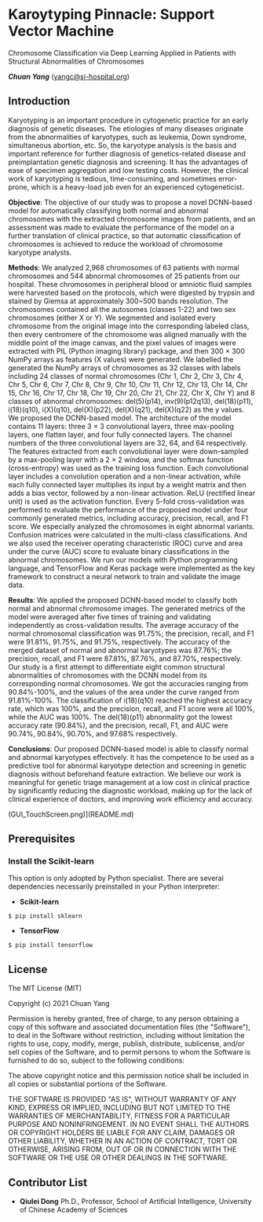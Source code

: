 # Karoytyping Pinnacle: Support Vector Machine
Chromosome Classification via Deep Learning Applied in Patients with Structural Abnormalities of Chromosomes

***Chuan Yang*** (<yangc@sj-hospital.org>)

## Introduction
Karyotyping is an important procedure in cytogenetic practice for an early diagnosis of genetic diseases. The etiologies of many diseases originate from the abnormalities of karyotypes, such as leukemia, Down syndrome, simultaneous abortion, etc. So, the karyotype analysis is the basis and important reference for further diagnosis of genetics-related disease and preimplantation genetic diagnosis and screening. It has the advantages of ease of specimen aggregation and low testing costs. However, the clinical work of karyotyping is tedious, time-consuming, and sometimes error-prone, which is a heavy-load job even for an experienced cytogeneticist.

**Objective**: The objective of our study was to propose a novel DCNN-based model for automatically classifying both normal and abnormal chromosomes with the extracted chromosome images from patients, and an assessment was made to evaluate the performance of the model on a further translation of clinical practice, so that automatic classification of chromosomes is achieved to reduce the workload of chromosome karyotype analysts.

**Methods**: We analyzed 2,968 chromosomes of 63 patients with normal chromosomes and 544 abnormal chromosomes of 25 patients from our hospital. These chromosomes in peripheral blood or amniotic fluid samples were harvested based on the protocols, which were digested by trypsin and stained by Giemsa at approximately 300~500 bands resolution. The chromosomes contained all the autosomes (classes 1-22) and two sex chromosomes (either X or Y). We segmented and isolated every chromosome from the original image into the corresponding labeled class, then every centromere of the chromosome was aligned manually with the middle point of the image canvas, and the pixel values of images were extracted with PIL (Python imaging library) package, and then 300 × 300 NumPy arrays as features (X values) were generated. We labelled the generated the NumPy arrays of chromosomes as 32 classes with labels including 24 classes of normal chromosomes (Chr 1, Chr 2, Chr 3, Chr 4, Chr 5, Chr 6, Chr 7, Chr 8, Chr 9, Chr 10, Chr 11, Chr 12, Chr 13, Chr 14, Chr 15, Chr 16, Chr 17, Chr 18, Chr 19, Chr 20, Chr 21, Chr 22, Chr X, Chr Y) and 8 classes of abnormal chromosomes: del(5)(p14), inv(9)(p12q13), del(18)(p11), i(18)(q10), i(X)(q10), del(X)(p22), del(X)(q21), del(X)(q22) as the y values. We proposed the DCNN-based model. The architecture of the model contains 11 layers: three 3 × 3 convolutional layers, three max-pooling layers, one flatten layer, and four fully connected layers. The channel numbers of the three convolutional layers are 32, 64, and 64 respectively. The features extracted from each convolutional layer were down-sampled by a max-pooling layer with a 2 × 2 window, and the softmax function (cross-entropy) was used as the training loss function. Each convolutional layer includes a convolution operation and a non-linear activation, while each fully connected layer multiplies its input by a weight matrix and then adds a bias vector, followed by a non-linear activation. ReLU (rectified linear unit) is used as the activation function. Every 5-fold cross-validation was performed to evaluate the performance of the proposed model under four commonly generated metrics, including accuracy, precision, recall, and F1 score. We especially analyzed the chromosomes in eight abnormal variants. Confusion matrices were calculated in the multi-class classifications. And we also used the receiver operating characteristic (ROC) curve and area under the curve (AUC) score to evaluate binary classifications in the abnormal chromosomes. We run our models with Python programming language, and TensorFlow and Keras package were implemented as the key framework to construct a neural network to train and validate the image data.  

**Results**: We applied the proposed DCNN-based model to classify both normal and abnormal chromosome images. The generated metrics of the model were averaged after five times of training and validating independently as cross-validation results. The average accuracy of the normal chromosomal classification was 91.75%; the precision, recall, and F1 were 91.81%, 91.75%, and 91.75%, respectively. The accuracy of the merged dataset of normal and abnormal karyotypes was 87.76%; the precision, recall, and F1 were 87.81%, 87.76%, and 87.70%, respectively. Our study is a first attempt to differentiate eight common structural abnormalities of chromosomes with the DCNN model from its corresponding normal chromosomes. We got the accuracies ranging from 90.84%-100%, and the values of the area under the curve ranged from 91.81%-100%. The classification of i(18)(q10) reached the highest accuracy rate, which was 100%, and the precision, recall, and F1 score were all 100%, while the AUC was 100%. The del(18)(p11) abnormality got the lowest accuracy rate (90.84%), and the precision, recall, F1, and AUC were 90.74%, 90.84%, 90.70%, and 97.68% respectively.

**Conclusions**: Our proposed DCNN-based model is able to classify normal and abnormal karyotypes effectively. It has the competence to be used as a predictive tool for abnormal karyotype detection and screening in genetic diagnosis without beforehand feature extraction. We believe our work is meaningful for genetic triage management at a low cost in clinical practice by significantly reducing the diagnostic workload, making up for the lack of clinical experience of doctors, and improving work efficiency and accuracy. 

(GUI_TouchScreen.png)](README.md)


## Prerequisites
### Install the Scikit-learn
This option is only adopted by Python specialist. There are several dependencies necessarily preinstalled in your Python interpreter:

- **Scikit-learn**
```
$ pip install sklearn
 ```

 - **TensorFlow**
```
$ pip install tensorflow
 ```

## License
The MIT License (MIT)

Copyright (c) 2021 Chuan Yang

Permission is hereby granted, free of charge, to any person obtaining a copy
of this software and associated documentation files (the "Software"), to deal
in the Software without restriction, including without limitation the rights
to use, copy, modify, merge, publish, distribute, sublicense, and/or sell
copies of the Software, and to permit persons to whom the Software is
furnished to do so, subject to the following conditions:

The above copyright notice and this permission notice shall be included in all
copies or substantial portions of the Software.

THE SOFTWARE IS PROVIDED "AS IS", WITHOUT WARRANTY OF ANY KIND, EXPRESS OR
IMPLIED, INCLUDING BUT NOT LIMITED TO THE WARRANTIES OF MERCHANTABILITY,
FITNESS FOR A PARTICULAR PURPOSE AND NONINFRINGEMENT. IN NO EVENT SHALL THE
AUTHORS OR COPYRIGHT HOLDERS BE LIABLE FOR ANY CLAIM, DAMAGES OR OTHER
LIABILITY, WHETHER IN AN ACTION OF CONTRACT, TORT OR OTHERWISE, ARISING FROM,
OUT OF OR IN CONNECTION WITH THE SOFTWARE OR THE USE OR OTHER DEALINGS IN THE
SOFTWARE.

## Contributor List
- **Qiulei Dong** Ph.D., Professor, School of Artificial Intelligence, University of Chinese Academy of Sciences
